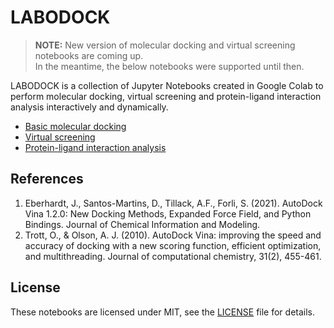 # **LABODOCK**

> **NOTE:**
> New version of molecular docking and virtual screening notebooks are coming up. \
> In the meantime, the below notebooks were supported until then. 

LABODOCK is a collection of Jupyter Notebooks created in Google Colab to perform molecular docking, virtual screening and protein-ligand interaction analysis interactively and dynamically.
+ [Basic molecular docking](https://github.com/RyanZR/ColabDock-Vina/blob/main/%F0%9F%8D%8AMOUNTAIN_V2.ipynb)
+ [Virtual screening](https://github.com/RyanZR/ColabDock-Vina/blob/main/%F0%9F%8D%8AUNION_V2.ipynb) 
+ [Protein-ligand interaction analysis](https://github.com/RyanZR/ColabDock-Vina/blob/main/%F0%9F%8D%8APLIA.ipynb)

## References
1. Eberhardt, J., Santos-Martins, D., Tillack, A.F., Forli, S. (2021). AutoDock Vina 1.2.0: New Docking Methods, Expanded Force Field, and Python Bindings. Journal of Chemical Information and Modeling.
2. Trott, O., & Olson, A. J. (2010). AutoDock Vina: improving the speed and accuracy of docking with a new scoring function, efficient optimization, and multithreading. Journal of computational chemistry, 31(2), 455-461.

## License
These notebooks are licensed under MIT, see the [LICENSE](https://github.com/RyanZR/labodock/blob/main/LICENSE) file for details.
